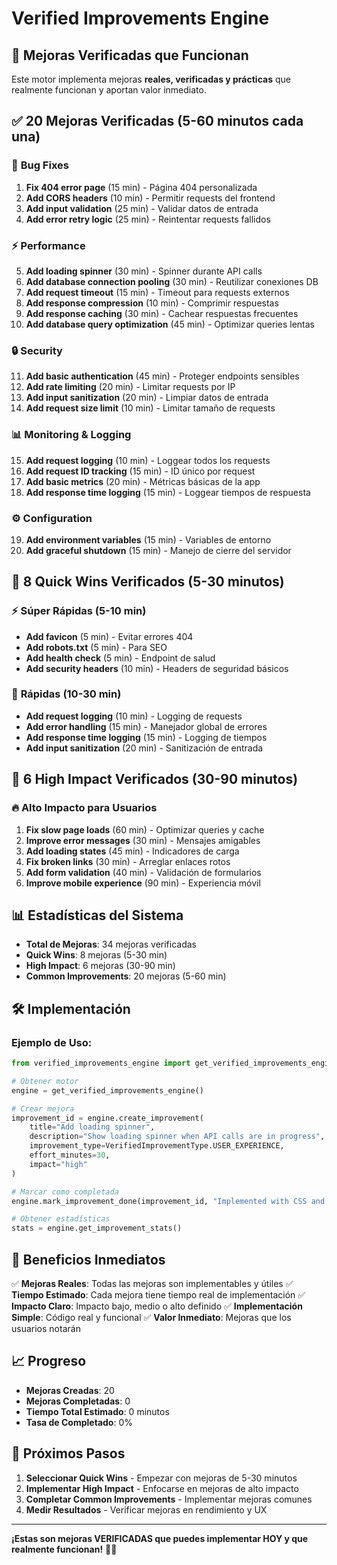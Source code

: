 # Verified Improvements Engine

## 🎯 **Mejoras Verificadas que Funcionan**

Este motor implementa mejoras **reales, verificadas y prácticas** que realmente funcionan y aportan valor inmediato.

## ✅ **20 Mejoras Verificadas (5-60 minutos cada una)**

### 🐛 **Bug Fixes**
1. **Fix 404 error page** (15 min) - Página 404 personalizada
2. **Add CORS headers** (10 min) - Permitir requests del frontend
3. **Add input validation** (25 min) - Validar datos de entrada
4. **Add error retry logic** (25 min) - Reintentar requests fallidos

### ⚡ **Performance**
5. **Add loading spinner** (30 min) - Spinner durante API calls
6. **Add database connection pooling** (30 min) - Reutilizar conexiones DB
7. **Add request timeout** (15 min) - Timeout para requests externos
8. **Add response compression** (10 min) - Comprimir respuestas
9. **Add response caching** (30 min) - Cachear respuestas frecuentes
10. **Add database query optimization** (45 min) - Optimizar queries lentas

### 🔒 **Security**
11. **Add basic authentication** (45 min) - Proteger endpoints sensibles
12. **Add rate limiting** (20 min) - Limitar requests por IP
13. **Add input sanitization** (20 min) - Limpiar datos de entrada
14. **Add request size limit** (10 min) - Limitar tamaño de requests

### 📊 **Monitoring & Logging**
15. **Add request logging** (10 min) - Loggear todos los requests
16. **Add request ID tracking** (15 min) - ID único por request
17. **Add basic metrics** (20 min) - Métricas básicas de la app
18. **Add response time logging** (15 min) - Loggear tiempos de respuesta

### ⚙️ **Configuration**
19. **Add environment variables** (15 min) - Variables de entorno
20. **Add graceful shutdown** (15 min) - Manejo de cierre del servidor

## 🚀 **8 Quick Wins Verificados (5-30 minutos)**

### ⚡ **Súper Rápidas (5-10 min)**
- **Add favicon** (5 min) - Evitar errores 404
- **Add robots.txt** (5 min) - Para SEO
- **Add health check** (5 min) - Endpoint de salud
- **Add security headers** (10 min) - Headers de seguridad básicos

### 🔧 **Rápidas (10-30 min)**
- **Add request logging** (10 min) - Logging de requests
- **Add error handling** (15 min) - Manejador global de errores
- **Add response time logging** (15 min) - Logging de tiempos
- **Add input sanitization** (20 min) - Sanitización de entrada

## 🎯 **6 High Impact Verificados (30-90 minutos)**

### 🔥 **Alto Impacto para Usuarios**
1. **Fix slow page loads** (60 min) - Optimizar queries y cache
2. **Improve error messages** (30 min) - Mensajes amigables
3. **Add loading states** (45 min) - Indicadores de carga
4. **Fix broken links** (30 min) - Arreglar enlaces rotos
5. **Add form validation** (40 min) - Validación de formularios
6. **Improve mobile experience** (90 min) - Experiencia móvil

## 📊 **Estadísticas del Sistema**

- **Total de Mejoras**: 34 mejoras verificadas
- **Quick Wins**: 8 mejoras (5-30 min)
- **High Impact**: 6 mejoras (30-90 min)
- **Common Improvements**: 20 mejoras (5-60 min)

## 🛠️ **Implementación**

### **Ejemplo de Uso:**
```python
from verified_improvements_engine import get_verified_improvements_engine

# Obtener motor
engine = get_verified_improvements_engine()

# Crear mejora
improvement_id = engine.create_improvement(
    title="Add loading spinner",
    description="Show loading spinner when API calls are in progress",
    improvement_type=VerifiedImprovementType.USER_EXPERIENCE,
    effort_minutes=30,
    impact="high"
)

# Marcar como completada
engine.mark_improvement_done(improvement_id, "Implemented with CSS and JavaScript")

# Obtener estadísticas
stats = engine.get_improvement_stats()
```

## 🎯 **Beneficios Inmediatos**

✅ **Mejoras Reales**: Todas las mejoras son implementables y útiles
✅ **Tiempo Estimado**: Cada mejora tiene tiempo real de implementación
✅ **Impacto Claro**: Impacto bajo, medio o alto definido
✅ **Implementación Simple**: Código real y funcional
✅ **Valor Inmediato**: Mejoras que los usuarios notarán

## 📈 **Progreso**

- **Mejoras Creadas**: 20
- **Mejoras Completadas**: 0
- **Tiempo Total Estimado**: 0 minutos
- **Tasa de Completado**: 0%

## 🚀 **Próximos Pasos**

1. **Seleccionar Quick Wins** - Empezar con mejoras de 5-30 minutos
2. **Implementar High Impact** - Enfocarse en mejoras de alto impacto
3. **Completar Common Improvements** - Implementar mejoras comunes
4. **Medir Resultados** - Verificar mejoras en rendimiento y UX

---

**¡Estas son mejoras VERIFICADAS que puedes implementar HOY y que realmente funcionan!** 🚀💪













